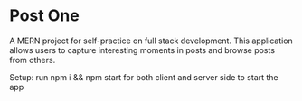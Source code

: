 # Post One

A MERN project for self-practice on full stack development. This application allows users to capture interesting moments in posts and browse posts from others.

Setup:
    run npm i && npm start for both client and server side to start the app
